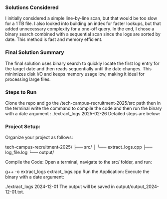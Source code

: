 ### Solutions Considered
I initially considered a simple line-by-line scan, but that would be too slow for a 1 TB file.
I also looked into building an index for faster lookups, but that added unnecessary complexity for a one-off query.
In the end, I chose a binary search combined with a sequential scan since the logs are sorted by date. 
This method is fast and memory efficient.

### Final Solution Summary
The final solution uses binary search to quickly locate the first log entry for the target date and then reads sequentially until the date changes.
This minimizes disk I/O and keeps memory usage low, making it ideal for processing large files.

### Steps to Run
Clone the repo and go the /tech-campus-recruitment-2025/src path
then in the terminal write the command to compile the code
and then run the binary with a date argument : ./extract_logs 2025-02-26
Detailed steps are below:

### Project Setup:
Organize your project as follows:

tech-campus-recruitment-2025/
├── src/
│   └── extract_logs.cpp
├── log_file.log
└── output/

Compile the Code:
Open a terminal, navigate to the src/ folder, and run:

g++ -o extract_logs extract_logs.cpp
Run the Application:
Execute the binary with a date argument:

./extract_logs 2024-12-01
The output will be saved in output/output_2024-12-01.txt.
